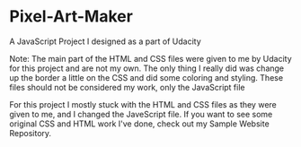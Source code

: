 # Pixel-Art-Maker
A JavaScript Project I designed as a part of Udacity

Note: The main part of the HTML and CSS files were given to me by Udacity for this project and are not my own. The only thing I really did was change up the border a little on the CSS and did some coloring and styling. These files should not be considered my work, only the JavaScript file


For this project I mostly stuck with the HTML and CSS files as they were given to me, and I changed the JaveScript file. If you want to see some original CSS and HTML work I've done, check out my Sample Website Repository. 

